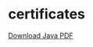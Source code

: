 # certificates

[Download Java PDF](https://github.com/Elilvannan/certificates/blob/eadc852d0bcebefefa5c3a9cbbd7f621690d54f5/java.pdf?raw=true)

